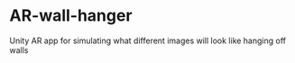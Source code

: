 # AR-wall-hanger
Unity AR app for simulating what different images will look like hanging off walls
